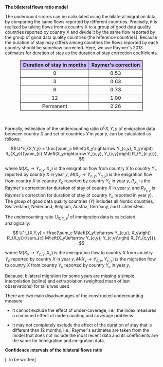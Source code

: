 **The bilateral flows ratio model**

The undercount scores can be calculated using the bilateral migration data, by comparing the same flows reported by different countries. Precisely, it is realized by taking flows from a country X to a group of good data quality countries reported by country X and divide it by the same flow reported by the group of good data quality countries (the reference countries). Because the duration of stay may differs among countries the flows reported by each country should be somehow corrected. Here, we use Raymer's 2013 estimates for duration of stay as the duration of stay correction coefficients.


<style>

th {
  border: 1px solid black;
  border-collapse: collapse;
  background-color: #CCBBFF;
  text-align: center;
}

td {
  border: 1px solid black;
  border-collapse: collapse;
}

tr:hover {background-color: #E0DDFF;}

table {
  border-collapse: collapse;
  width:80%;
  align: center;
}

</style>

<center>

|        Duration of stay in months       |        Raymer's correction      |
|:---------------------------------------:|:-------------------------------:|
|                     0                   |              0.53               |
|                     3                   |              0.63               |
|                     6                   |              0.73               |
|                    12                   |              1.00               |
|                Permanent                |              2.26               |

</center>
<br>

Formally, estimation of the undercounting ratio $U^E{X,Y,y}$ of emigration data between country $X$ and set of countries $Y$ in year $y$, can be calculated as follows:

$$
U^E_{X,Y,y} = \frac{\sum_c M\left(X_y\rightarrow Y_{c,y}, X_y\right) R_{X_y}}{\sum_{c} M\left(X_y\rightarrow Y_{c,y}, Y_{c,y}\right) R_{Y_{c,y}}},
$$


where $M\left(X_y\rightarrow Y_{c,y}, X_y\right)$ is the emigration flow from country $X$ to country $Y_c$ reported by country $X$ in year $y$, $M\left(X_y\rightarrow Y_{c,y}, Y_{c,y}\right)$ is the emigration flow from country $X$ to country $Y_c$ reported by country $Y_c$ in year $y$, $R_{X_y}$ is the Raymer's correction for duration of stay of country $X$ in year $y$, and $R_{Y_{c,y}}$ is Raymer's correction for duration of stay of country $Y_c$ reported in year $y$). The group of good data quality countries ($Y$) includes all Nordic countries, Switzerland, Nederland, Belgium, Austria, Germany, and Lichtenstein.


The undercounting ratio $U^I_{X,Y,y}$ of immigration data is calculated analogically:

$$
U^I_{X,Y,y} = \frac{\sum_c M\left(X_y\leftarrow Y_{c,y}, X_y\right) R_{X_y}}{\sum_{c} M\left(X_y\leftarrow Y_{c,y}, Y_{c,y}\right) R_{Y_{c,y}}},
$$

where $M\left(X_y\rightarrow Y_{c,y}, X_y\right)$ is the immigration flow to country $X$ from country $Y_c$ reported by country $X$ in year $y$, $M\left(X_y\rightarrow Y_{c,y}, Y_{c,y}\right)$ is the migration flow to country $X$ from country $Y_c$ reported by country $Y_c$ in year $y$,

Because, bilateral migration for some years are missing a simple interpolation (spline) and extrapolation (weighted mean of last observations) for tails was used. 

There are two main disadvantages of the constructed undercounting measure:

- It cannot exclude the effect of under-coverage, i.e., the index measures a combined effect of undercounting and coverage problems.

- It may not completely exclude the effect of the duration of stay that is different than 12 months, i.e., Raymer's estimates are taken from the model that does not include the most recent data and its coefficients are the same for immigration and emigration data.

**Confidence intervals of the bilateral flows ratio**

[ To be written]
